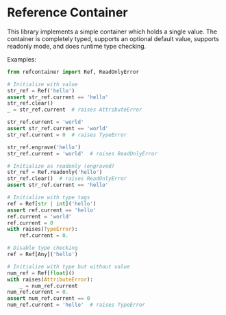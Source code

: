# Reference Container

This library implements a simple container which holds a single value.
The container is completely typed, supports an optional default value,
supports readonly mode, and does runtime type checking.

Examples:

```python
from refcontainer import Ref, ReadOnlyError

# Initialize with value
str_ref = Ref('hello')
assert str_ref.current == 'hello'
str_ref.clear()
_ = str_ref.current  # raises AttributeError

str_ref.current = 'world'
assert str_ref.current == 'world'
str_ref.current = 0  # raises TypeError

str_ref.engrave('hello')
str_ref.current = 'world'  # raises ReadOnlyError

# Initialize as readonly (engraved)
str_ref = Ref.readonly('hello')
str_ref.clear()  # raises ReadOnlyError
assert str_ref.current == 'hello'

# Initialize with type tags
ref = Ref[str | int]('hello')
assert ref.current == 'hello'
ref.current = 'world'
ref.current = 0
with raises(TypeError):
    ref.current = 0.

# Disable type checking
ref = Ref[Any]('hello')

# Initialize with type but without value
num_ref = Ref[float]()
with raises(AttributeError):
    _ = num_ref.current
num_ref.current = 0.
assert num_ref.current == 0
num_ref.current = 'hello'  # raises TypeError
```
